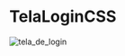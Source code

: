 # TelaLoginCSS
![tela_de_login](https://user-images.githubusercontent.com/107829530/186961702-de6ae741-9feb-4601-b995-b7c931d5a5a6.png)

